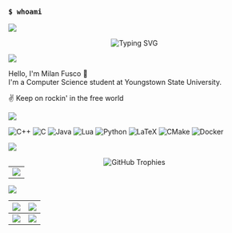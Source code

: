### `$ whoami`

![](https://user-images.githubusercontent.com/73097560/115834477-dbab4500-a447-11eb-908a-139a6edaec5c.gif)

<p align="center"><img src="https://readme-typing-svg.herokuapp.com?font=Fira+Code&pause=1000&width=435&lines=I'm+a+Computer+Science+Student;I'm+a+Command+Line+Ninja;I'm+a+C%2B%2B+Aficionado;I'm+a+Nerd" alt="Typing SVG" /></a>

![](https://user-images.githubusercontent.com/73097560/115834477-dbab4500-a447-11eb-908a-139a6edaec5c.gif)


Hello, I'm Milan Fusco 👋  
I'm a Computer Science student at Youngstown State University.  

✌ Keep on rockin' in the free world 

![](https://user-images.githubusercontent.com/73097560/115834477-dbab4500-a447-11eb-908a-139a6edaec5c.gif)

![C++](https://img.shields.io/badge/c++-%2300599C.svg?style=for-the-badge&logo=c%2B%2B&logoColor=white) ![C](https://img.shields.io/badge/c-%2300599C.svg?style=for-the-badge&logo=c&logoColor=white) ![Java](https://img.shields.io/badge/java-%23ED8B00.svg?style=for-the-badge&logo=java&logoColor=white) ![Lua](https://img.shields.io/badge/lua-%232C2D72.svg?style=for-the-badge&logo=lua&logoColor=white) ![Python](https://img.shields.io/badge/python-3670A0?style=for-the-badge&logo=python&logoColor=ffdd54) ![LaTeX](https://img.shields.io/badge/latex-%23008080.svg?style=for-the-badge&logo=latex&logoColor=white)  ![CMake](https://img.shields.io/badge/CMake-%23008FBA.svg?style=for-the-badge&logo=cmake&logoColor=white) ![Docker](https://img.shields.io/badge/docker-%230db7ed.svg?style=for-the-badge&logo=docker&logoColor=white)

![](https://user-images.githubusercontent.com/73097560/115834477-dbab4500-a447-11eb-908a-139a6edaec5c.gif)
<p align="center"><img src="https://github-trophies.vercel.app/?username=milanfusco&theme=gruvbox&no-frame=true&no-border=true&title=MultiLanguage,LongTimeUser,Commits,Repositories" alt="GitHub Trophies"/>

<table align="center" style="margin: 0px auto;">
  <tr>
    <td>
      <img src="http://github-profile-summary-cards.vercel.app/api/cards/profile-details?username=milanfusco&theme=gruvbox">
    </td>
  </tr>
</table>

![](https://user-images.githubusercontent.com/73097560/115834477-dbab4500-a447-11eb-908a-139a6edaec5c.gif)

<table align="center" style="margin: 0px auto;">
  <tbody>
    <tr>
      <th>
      <img src="http://github-profile-summary-cards.vercel.app/api/cards/repos-per-language?username=milanfusco&theme=gruvbox">
      </th>
      <th>
      <img src="http://github-profile-summary-cards.vercel.app/api/cards/most-commit-language?username=milanfusco&theme=gruvbox">
      </th>
    </tr>
  </tbody>
  <tbody>
    <tr>
    <td>
      <img src="http://github-profile-summary-cards.vercel.app/api/cards/stats?username=milanfusco&theme=gruvbox">
    </td>
    <td>
      <img src="http://github-profile-summary-cards.vercel.app/api/cards/productive-time?username=milanfusco&theme=gruvbox">
    </td>
    </tr>
  </tbody>
</table>








